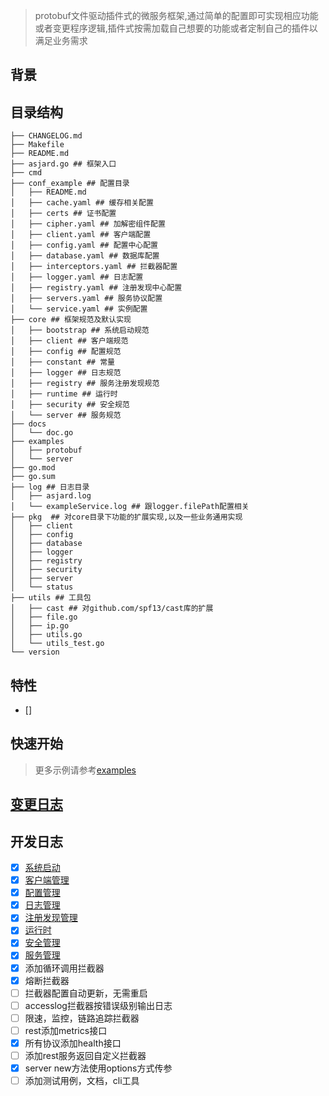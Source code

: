 > protobuf文件驱动插件式的微服务框架,通过简单的配置即可实现相应功能或者变更程序逻辑,插件式按需加载自己想要的功能或者定制自己的插件以满足业务需求

## 背景

## 目录结构

```shell
├── CHANGELOG.md
├── Makefile
├── README.md
├── asjard.go ## 框架入口
├── cmd
├── conf_example ## 配置目录
│   ├── README.md
│   ├── cache.yaml ## 缓存相关配置
│   ├── certs ## 证书配置
│   ├── cipher.yaml ## 加解密组件配置
│   ├── client.yaml ## 客户端配置
│   ├── config.yaml ## 配置中心配置
│   ├── database.yaml ## 数据库配置
│   ├── interceptors.yaml ## 拦截器配置
│   ├── logger.yaml ## 日志配置
│   ├── registry.yaml ## 注册发现中心配置
│   ├── servers.yaml ## 服务协议配置
│   └── service.yaml ## 实例配置
├── core ## 框架规范及默认实现
│   ├── bootstrap ## 系统启动规范
│   ├── client ## 客户端规范
│   ├── config ## 配置规范
│   ├── constant ## 常量
│   ├── logger ## 日志规范
│   ├── registry ## 服务注册发现规范
│   ├── runtime ## 运行时
│   ├── security ## 安全规范
│   └── server ## 服务规范
├── docs
│   └── doc.go
├── examples
│   ├── protobuf
│   └── server
├── go.mod
├── go.sum
├── log ## 日志目录
│   ├── asjard.log
│   └── exampleService.log ## 跟logger.filePath配置相关
├── pkg  ## 对core目录下功能的扩展实现,以及一些业务通用实现
│   ├── client
│   ├── config
│   ├── database
│   ├── logger
│   ├── registry
│   ├── security
│   ├── server
│   └── status
├── utils ## 工具包
│   ├── cast ## 对github.com/spf13/cast库的扩展
│   ├── file.go
│   ├── ip.go
│   ├── utils.go
│   └── utils_test.go
└── version
```

## 特性

- []

## 快速开始

> 更多示例请参考[examples](./examples)

## [变更日志](CHANGELOG.md)

## 开发日志

- [x] [系统启动](./core/bootstrap/README.md)
- [x] [客户端管理](./core/client/README.md)
- [x] [配置管理](./core/config/README.md)
- [x] [日志管理](./core/logger/README.md)
- [x] [注册发现管理](./core/registry/REAME.md)
- [x] [运行时](./core/runtime/README.md)
- [x] [安全管理](./core/security/README.md)
- [x] [服务管理](./core/server/README.md)
- [x] 添加循环调用拦截器
- [x] 熔断拦截器
- [ ] 拦截器配置自动更新，无需重启
- [ ] accesslog拦截器按错误级别输出日志
- [ ] 限速，监控，链路追踪拦截器
- [ ] rest添加metrics接口
- [x] 所有协议添加health接口
- [ ] 添加rest服务返回自定义拦截器
- [x] server new方法使用options方式传参
- [ ] 添加测试用例，文档，cli工具
